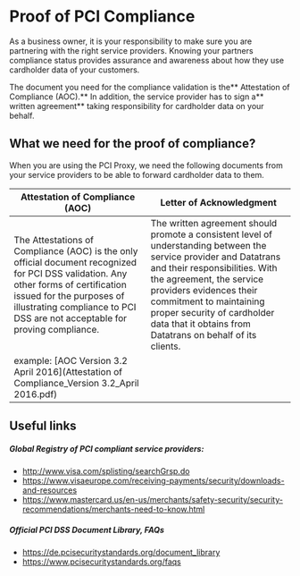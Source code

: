 # Proof of PCI Compliance

As a business owner, it is your responsibility to make sure you are partnering with the right service providers. Knowing your partners compliance status provides assurance and awareness about how they use cardholder data of your customers.

The document you need for the compliance validation is the** Attestation of Compliance (AOC).** In addition, the service provider has to sign a** written agreement** taking responsibility for cardholder data on your behalf.


## What we need for the proof of compliance?

When you are using the PCI Proxy, we need the following documents from your service providers to be able to forward cardholder data to them.


| Attestation of Compliance (AOC) | Letter of Acknowledgment |
| -- | -- |
| The Attestations of Compliance (AOC) is the only official document recognized for PCI DSS validation. Any other forms of certification issued for the purposes of illustrating compliance to PCI DSS are not acceptable for proving compliance.| The written agreement should promote a consistent level of understanding between the service provider and Datatrans and their responsibilities. With the agreement, the service providers evidences their commitment to maintaining proper security of cardholder data that it obtains from Datatrans on behalf of its clients.     |
| example: [AOC Version 3.2 April 2016](Attestation of Compliance_Version 3.2_April 2016.pdf)

 
## Useful links

##### Global Registry of PCI compliant service providers:

- http://www.visa.com/splisting/searchGrsp.do
- https://www.visaeurope.com/receiving-payments/security/downloads-and-resources
- https://www.mastercard.us/en-us/merchants/safety-security/security-recommendations/merchants-need-to-know.html

##### Official PCI DSS Document Library, FAQs
- https://de.pcisecuritystandards.org/document_library
- https://www.pcisecuritystandards.org/faqs